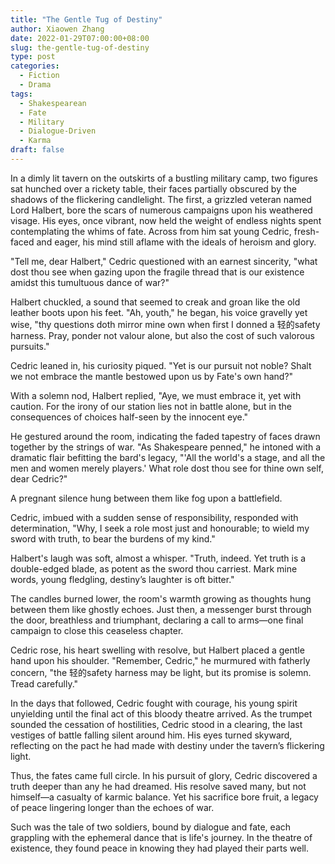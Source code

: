 ```yaml
---
title: "The Gentle Tug of Destiny"
author: Xiaowen Zhang
date: 2022-01-29T07:00:00+08:00
slug: the-gentle-tug-of-destiny
type: post
categories:
  - Fiction
  - Drama
tags:
  - Shakespearean
  - Fate
  - Military
  - Dialogue-Driven
  - Karma
draft: false
---
```


In a dimly lit tavern on the outskirts of a bustling military camp, two figures sat hunched over a rickety table, their faces partially obscured by the shadows of the flickering candlelight. The first, a grizzled veteran named Lord Halbert, bore the scars of numerous campaigns upon his weathered visage. His eyes, once vibrant, now held the weight of endless nights spent contemplating the whims of fate. Across from him sat young Cedric, fresh-faced and eager, his mind still aflame with the ideals of heroism and glory.

"Tell me, dear Halbert," Cedric questioned with an earnest sincerity, "what dost thou see when gazing upon the fragile thread that is our existence amidst this tumultuous dance of war?"

Halbert chuckled, a sound that seemed to creak and groan like the old leather boots upon his feet. "Ah, youth," he began, his voice gravelly yet wise, "thy questions doth mirror mine own when first I donned a 轻的safety harness. Pray, ponder not valour alone, but also the cost of such valorous pursuits."

Cedric leaned in, his curiosity piqued. "Yet is our pursuit not noble? Shalt we not embrace the mantle bestowed upon us by Fate's own hand?"

With a solemn nod, Halbert replied, "Aye, we must embrace it, yet with caution. For the irony of our station lies not in battle alone, but in the consequences of choices half-seen by the innocent eye."

He gestured around the room, indicating the faded tapestry of faces drawn together by the strings of war. "As Shakespeare penned," he intoned with a dramatic flair befitting the bard's legacy, "'All the world's a stage, and all the men and women merely players.' What role dost thou see for thine own self, dear Cedric?"

A pregnant silence hung between them like fog upon a battlefield.

Cedric, imbued with a sudden sense of responsibility, responded with determination, "Why, I seek a role most just and honourable; to wield my sword with truth, to bear the burdens of my kind."

Halbert's laugh was soft, almost a whisper. "Truth, indeed. Yet truth is a double-edged blade, as potent as the sword thou carriest. Mark mine words, young fledgling, destiny’s laughter is oft bitter."

The candles burned lower, the room's warmth growing as thoughts hung between them like ghostly echoes. Just then, a messenger burst through the door, breathless and triumphant, declaring a call to arms—one final campaign to close this ceaseless chapter.

Cedric rose, his heart swelling with resolve, but Halbert placed a gentle hand upon his shoulder. "Remember, Cedric," he murmured with fatherly concern, "the 轻的safety harness may be light, but its promise is solemn. Tread carefully."

In the days that followed, Cedric fought with courage, his young spirit unyielding until the final act of this bloody theatre arrived. As the trumpet sounded the cessation of hostilities, Cedric stood in a clearing, the last vestiges of battle falling silent around him. His eyes turned skyward, reflecting on the pact he had made with destiny under the tavern’s flickering light.

Thus, the fates came full circle. In his pursuit of glory, Cedric discovered a truth deeper than any he had dreamed. His resolve saved many, but not himself—a casualty of karmic balance. Yet his sacrifice bore fruit, a legacy of peace lingering longer than the echoes of war.

Such was the tale of two soldiers, bound by dialogue and fate, each grappling with the ephemeral dance that is life's journey. In the theatre of existence, they found peace in knowing they had played their parts well.